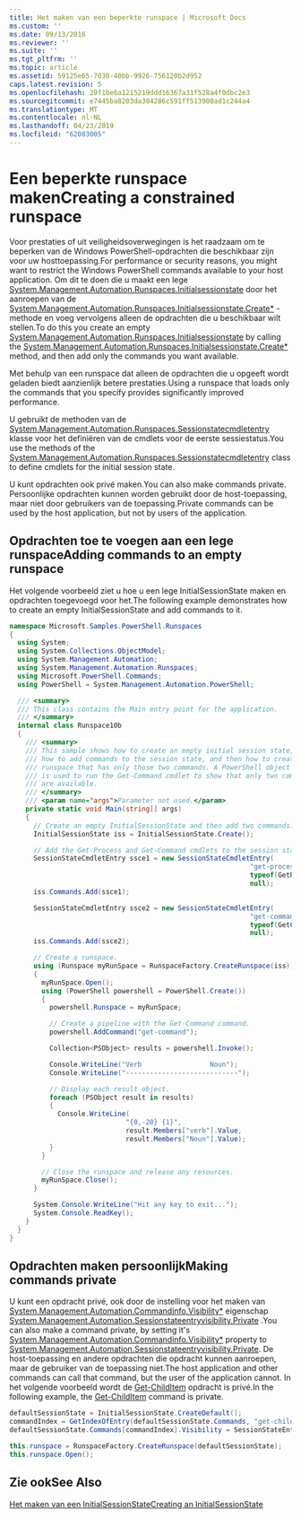 ```yaml
---
title: Het maken van een beperkte runspace | Microsoft Docs
ms.custom: ''
ms.date: 09/13/2016
ms.reviewer: ''
ms.suite: ''
ms.tgt_pltfrm: ''
ms.topic: article
ms.assetid: 59125e65-7030-40bb-9926-756120b2d952
caps.latest.revision: 5
ms.openlocfilehash: 29f1be6a1215219ddd16367a31f528a4f0dbc2e3
ms.sourcegitcommit: e7445ba8203da304286c591ff513900ad1c244a4
ms.translationtype: MT
ms.contentlocale: nl-NL
ms.lasthandoff: 04/23/2019
ms.locfileid: "62083005"
---
```

# <a name="creating-a-constrained-runspace"></a><span data-ttu-id="f957b-102">Een beperkte runspace maken</span><span class="sxs-lookup"><span data-stu-id="f957b-102">Creating a constrained runspace</span></span>

<span data-ttu-id="f957b-103">Voor prestaties of uit veiligheidsoverwegingen is het raadzaam om te beperken van de Windows PowerShell-opdrachten die beschikbaar zijn voor uw hosttoepassing.</span><span class="sxs-lookup"><span data-stu-id="f957b-103">For performance or security reasons, you might want to restrict the Windows PowerShell commands available to your host application.</span></span> <span data-ttu-id="f957b-104">Om dit te doen die u maakt een lege [System.Management.Automation.Runspaces.Initialsessionstate](/dotnet/api/System.Management.Automation.Runspaces.InitialSessionState) door het aanroepen van de [System.Management.Automation.Runspaces.Initialsessionstate.Create\*](/dotnet/api/System.Management.Automation.Runspaces.InitialSessionState.Create) -methode en voeg vervolgens alleen de opdrachten die u beschikbaar wilt stellen.</span><span class="sxs-lookup"><span data-stu-id="f957b-104">To do this you create an empty [System.Management.Automation.Runspaces.Initialsessionstate](/dotnet/api/System.Management.Automation.Runspaces.InitialSessionState) by calling the [System.Management.Automation.Runspaces.Initialsessionstate.Create\*](/dotnet/api/System.Management.Automation.Runspaces.InitialSessionState.Create) method, and then add only the commands you want available.</span></span>

 <span data-ttu-id="f957b-105">Met behulp van een runspace dat alleen de opdrachten die u opgeeft wordt geladen biedt aanzienlijk betere prestaties.</span><span class="sxs-lookup"><span data-stu-id="f957b-105">Using a runspace that loads only the commands that you specify provides significantly improved performance.</span></span>

 <span data-ttu-id="f957b-106">U gebruikt de methoden van de [System.Management.Automation.Runspaces.Sessionstatecmdletentry](/dotnet/api/System.Management.Automation.Runspaces.SessionStateCmdletEntry) klasse voor het definiëren van de cmdlets voor de eerste sessiestatus.</span><span class="sxs-lookup"><span data-stu-id="f957b-106">You use the methods of the [System.Management.Automation.Runspaces.Sessionstatecmdletentry](/dotnet/api/System.Management.Automation.Runspaces.SessionStateCmdletEntry) class to define cmdlets for the initial session state.</span></span>

 <span data-ttu-id="f957b-107">U kunt opdrachten ook privé maken.</span><span class="sxs-lookup"><span data-stu-id="f957b-107">You can also make commands private.</span></span> <span data-ttu-id="f957b-108">Persoonlijke opdrachten kunnen worden gebruikt door de host-toepassing, maar niet door gebruikers van de toepassing.</span><span class="sxs-lookup"><span data-stu-id="f957b-108">Private commands can be used by the host application, but not by users of the application.</span></span>

## <a name="adding-commands-to-an-empty-runspace"></a><span data-ttu-id="f957b-109">Opdrachten toe te voegen aan een lege runspace</span><span class="sxs-lookup"><span data-stu-id="f957b-109">Adding commands to an empty runspace</span></span>

 <span data-ttu-id="f957b-110">Het volgende voorbeeld ziet u hoe u een lege InitialSessionState maken en opdrachten toegevoegd voor het.</span><span class="sxs-lookup"><span data-stu-id="f957b-110">The following example demonstrates how to create an empty InitialSessionState and add commands to it.</span></span>

```csharp
namespace Microsoft.Samples.PowerShell.Runspaces
{
  using System;
  using System.Collections.ObjectModel;
  using System.Management.Automation;
  using System.Management.Automation.Runspaces;
  using Microsoft.PowerShell.Commands;
  using PowerShell = System.Management.Automation.PowerShell;

  /// <summary>
  /// This class contains the Main entry point for the application.
  /// </summary>
  internal class Runspace10b
  {
    /// <summary>
    /// This sample shows how to create an empty initial session state,
    /// how to add commands to the session state, and then how to create a
    /// runspace that has only those two commands. A PowerShell object
    /// is used to run the Get-Command cmdlet to show that only two commands
    /// are available.
    /// </summary>
    /// <param name="args">Parameter not used.</param>
    private static void Main(string[] args)
    {
      // Create an empty InitialSessionState and then add two commands.
      InitialSessionState iss = InitialSessionState.Create();

      // Add the Get-Process and Get-Command cmdlets to the session state.
      SessionStateCmdletEntry ssce1 = new SessionStateCmdletEntry(
                                                            "get-process",
                                                            typeof(GetProcessCommand),
                                                            null);
      iss.Commands.Add(ssce1);

      SessionStateCmdletEntry ssce2 = new SessionStateCmdletEntry(
                                                            "get-command",
                                                            typeof(GetCommandCommand),
                                                            null);
      iss.Commands.Add(ssce2);

      // Create a runspace.
      using (Runspace myRunSpace = RunspaceFactory.CreateRunspace(iss))
      {
        myRunSpace.Open();
        using (PowerShell powershell = PowerShell.Create())
        {
          powershell.Runspace = myRunSpace;

          // Create a pipeline with the Get-Command command.
          powershell.AddCommand("get-command");

          Collection<PSObject> results = powershell.Invoke();

          Console.WriteLine("Verb                 Noun");
          Console.WriteLine("----------------------------");

          // Display each result object.
          foreach (PSObject result in results)
          {
            Console.WriteLine(
                             "{0,-20} {1}",
                             result.Members["verb"].Value,
                             result.Members["Noun"].Value);
          }
        }

        // Close the runspace and release any resources.
        myRunSpace.Close();
      }

      System.Console.WriteLine("Hit any key to exit...");
      System.Console.ReadKey();
    }
  }
}
```

## <a name="making-commands-private"></a><span data-ttu-id="f957b-111">Opdrachten maken persoonlijk</span><span class="sxs-lookup"><span data-stu-id="f957b-111">Making commands private</span></span>

 <span data-ttu-id="f957b-112">U kunt een opdracht privé, ook door de instelling voor het maken van [System.Management.Automation.Commandinfo.Visibility\*](/dotnet/api/System.Management.Automation.CommandInfo.Visibility) eigenschap [System.Management.Automation.Sessionstateentryvisibility.Private](/dotnet/api/System.Management.Automation.SessionStateEntryVisibility.Private) .</span><span class="sxs-lookup"><span data-stu-id="f957b-112">You can also make a command private, by setting it's [System.Management.Automation.Commandinfo.Visibility\*](/dotnet/api/System.Management.Automation.CommandInfo.Visibility) property to [System.Management.Automation.Sessionstateentryvisibility.Private](/dotnet/api/System.Management.Automation.SessionStateEntryVisibility.Private).</span></span> <span data-ttu-id="f957b-113">De host-toepassing en andere opdrachten die opdracht kunnen aanroepen, maar de gebruiker van de toepassing niet.</span><span class="sxs-lookup"><span data-stu-id="f957b-113">The host application and other commands can call that command, but the user of the application cannot.</span></span> <span data-ttu-id="f957b-114">In het volgende voorbeeld wordt de [Get-ChildItem](/powershell/module/Microsoft.PowerShell.Management/Get-ChildItem) opdracht is privé.</span><span class="sxs-lookup"><span data-stu-id="f957b-114">In the following example, the [Get-ChildItem](/powershell/module/Microsoft.PowerShell.Management/Get-ChildItem) command is private.</span></span>

```csharp
defaultSessionState = InitialSessionState.CreateDefault();
commandIndex = GetIndexOfEntry(defaultSessionState.Commands, "get-childitem");
defaultSessionState.Commands[commandIndex].Visibility = SessionStateEntryVisibility.Private;

this.runspace = RunspaceFactory.CreateRunspace(defaultSessionState);
this.runspace.Open();
```

## <a name="see-also"></a><span data-ttu-id="f957b-115">Zie ook</span><span class="sxs-lookup"><span data-stu-id="f957b-115">See Also</span></span>

 [<span data-ttu-id="f957b-116">Het maken van een InitialSessionState</span><span class="sxs-lookup"><span data-stu-id="f957b-116">Creating an InitialSessionState</span></span>](./creating-an-initialsessionstate.md)
